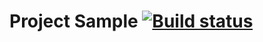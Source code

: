 # Project Sample [![Build status](https://ci.appveyor.com/api/projects/status/9jbuk859dcorru41/branch/main?svg=true)](https://ci.appveyor.com/project/Nastya360/apici-sawn9/branch/main)
